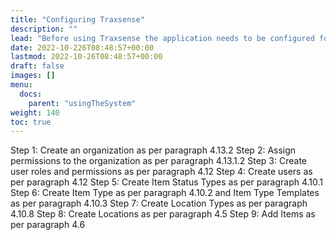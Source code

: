 ```yaml
---
title: "Configuring Traxsense"
description: ""
lead: "Before using Traxsense the application needs to be configured for the organization, the following steps describe the minimum requirements to configure Traxsense."
date: 2022-10-226T08:48:57+00:00
lastmod: 2022-10-26T08:48:57+00:00
draft: false
images: []
menu:
  docs:
    parent: "usingTheSystem"
weight: 140
toc: true
---
```


Step 1: Create an organization as per paragraph 4.13.2
Step 2: Assign permissions to the organization as per paragraph 4.13.1.2
Step 3: Create user roles and permissions as per paragraph 4.12
Step 4: Create users as per paragraph 4.12
Step 5: Create Item Status Types as per paragraph 4.10.1
Step 6: Create Item Type as per paragraph 4.10.2 and Item Type Templates as per paragraph 4.10.3
Step 7: Create Location Types as per paragraph 4.10.8
Step 8: Create Locations as per paragraph 4.5
Step 9: Add Items as per paragraph 4.6
